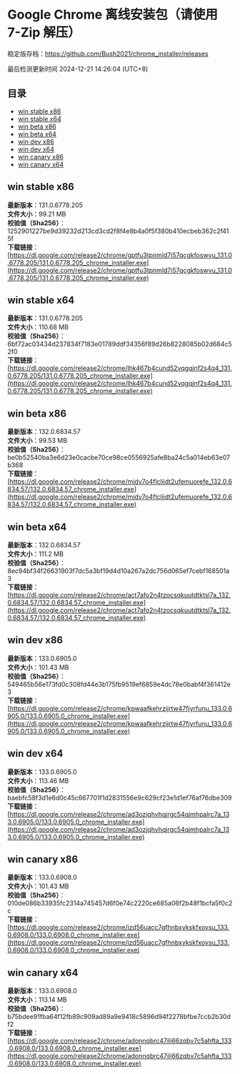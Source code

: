 # Google Chrome 离线安装包（请使用 7-Zip 解压）
稳定版存档：<https://github.com/Bush2021/chrome_installer/releases>

最后检测更新时间
2024-12-21 14:26:04 (UTC+8)


## 目录
* [win stable x86](https://github.com/Bush2021/chrome_installer?tab=readme-ov-file#win-stable-x86)
* [win stable x64](https://github.com/Bush2021/chrome_installer?tab=readme-ov-file#win-stable-x64)
* [win beta x86](https://github.com/Bush2021/chrome_installer?tab=readme-ov-file#win-beta-x86)
* [win beta x64](https://github.com/Bush2021/chrome_installer?tab=readme-ov-file#win-beta-x64)
* [win dev x86](https://github.com/Bush2021/chrome_installer?tab=readme-ov-file#win-dev-x86)
* [win dev x64](https://github.com/Bush2021/chrome_installer?tab=readme-ov-file#win-dev-x64)
* [win canary x86](https://github.com/Bush2021/chrome_installer?tab=readme-ov-file#win-canary-x86)
* [win canary x64](https://github.com/Bush2021/chrome_installer?tab=readme-ov-file#win-canary-x64)

## win stable x86
**最新版本**：131.0.6778.205  
**文件大小**：99.21 MB  
**校验值（Sha256）**：1252901227be9d39232d213cd3cd2f8f4e8b4a0f5f380b410ecbeb362c2f415f  
**下载链接**：[https://dl.google.com/release2/chrome/gptfu3tpnmld7i57qcgkfoswvu_131.0.6778.205/131.0.6778.205_chrome_installer.exe](https://dl.google.com/release2/chrome/gptfu3tpnmld7i57qcgkfoswvu_131.0.6778.205/131.0.6778.205_chrome_installer.exe)  

## win stable x64
**最新版本**：131.0.6778.205  
**文件大小**：110.68 MB  
**校验值（Sha256）**：6bf72ac03434d237834f7183e01789ddf34356f89d26b8228085b02d684c52f0  
**下载链接**：[https://dl.google.com/release2/chrome/lhk467b4cund52vqgqjnf2s4q4_131.0.6778.205/131.0.6778.205_chrome_installer.exe](https://dl.google.com/release2/chrome/lhk467b4cund52vqgqjnf2s4q4_131.0.6778.205/131.0.6778.205_chrome_installer.exe)  

## win beta x86
**最新版本**：132.0.6834.57  
**文件大小**：99.53 MB  
**校验值（Sha256）**：be0b52540ba3e6d23e0cacbe70ce98ce0556925afe8ba24c5a014eb63e07b368  
**下载链接**：[https://dl.google.com/release2/chrome/midv7o4flcliidt2ufemuorefe_132.0.6834.57/132.0.6834.57_chrome_installer.exe](https://dl.google.com/release2/chrome/midv7o4flcliidt2ufemuorefe_132.0.6834.57/132.0.6834.57_chrome_installer.exe)  

## win beta x64
**最新版本**：132.0.6834.57  
**文件大小**：111.2 MB  
**校验值（Sha256）**：8ec94bf34f26631903f7dc5a3bf19d4d10a267a2dc756d065ef7cebf168501a3  
**下载链接**：[https://dl.google.com/release2/chrome/act7afo2n4tzocsqkuutdtktsl7a_132.0.6834.57/132.0.6834.57_chrome_installer.exe](https://dl.google.com/release2/chrome/act7afo2n4tzocsqkuutdtktsl7a_132.0.6834.57/132.0.6834.57_chrome_installer.exe)  

## win dev x86
**最新版本**：133.0.6905.0  
**文件大小**：101.43 MB  
**校验值（Sha256）**：549465b56e173fd0c308fd44e3b175fb9519ef6859e4dc78e0babf4f361412e3  
**下载链接**：[https://dl.google.com/release2/chrome/kpwaafkehrzijrtw47fjyrfunu_133.0.6905.0/133.0.6905.0_chrome_installer.exe](https://dl.google.com/release2/chrome/kpwaafkehrzijrtw47fjyrfunu_133.0.6905.0/133.0.6905.0_chrome_installer.exe)  

## win dev x64
**最新版本**：133.0.6905.0  
**文件大小**：113.46 MB  
**校验值（Sha256）**：baebfc58f3d1e6d0c45c667701f1d2831556e9c629cf23e1d1ef76af76dbe309  
**下载链接**：[https://dl.google.com/release2/chrome/ad3ozjqhvhqjrgc54qjmhpalrc7a_133.0.6905.0/133.0.6905.0_chrome_installer.exe](https://dl.google.com/release2/chrome/ad3ozjqhvhqjrgc54qjmhpalrc7a_133.0.6905.0/133.0.6905.0_chrome_installer.exe)  

## win canary x86
**最新版本**：133.0.6908.0  
**文件大小**：101.43 MB  
**校验值（Sha256）**：010de086b33935fc2314a745457d6f0e74c2220ce685a06f2b48f1bcfa5f0c2c  
**下载链接**：[https://dl.google.com/release2/chrome/izd56uacc7gfhnbxykskfxovsu_133.0.6908.0/133.0.6908.0_chrome_installer.exe](https://dl.google.com/release2/chrome/izd56uacc7gfhnbxykskfxovsu_133.0.6908.0/133.0.6908.0_chrome_installer.exe)  

## win canary x64
**最新版本**：133.0.6908.0  
**文件大小**：113.14 MB  
**校验值（Sha256）**：b75bdee91fba64f12fb89c909ad89a9e9418c5896d94f2278bfbe7ccb2b30df2  
**下载链接**：[https://dl.google.com/release2/chrome/adonnqbrc47ili66zqbv7c5ahfta_133.0.6908.0/133.0.6908.0_chrome_installer.exe](https://dl.google.com/release2/chrome/adonnqbrc47ili66zqbv7c5ahfta_133.0.6908.0/133.0.6908.0_chrome_installer.exe)  

